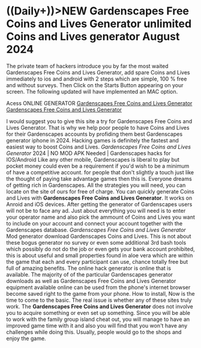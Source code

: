 # ((Daily+))>NEW Gardenscapes Free Coins and Lives Generator unlimited Coins and Lives generator August 2024

The private team of hackers introduce you by far the most waited Gardenscapes Free Coins and Lives Generator, add spare Coins and Lives immediately to ios and android with 2 steps which are simple, 100 % free and without surveys. Then Click on the Starts Button appearing on your screen. The following updated will have implemented an MAC option.

Acess ONLINE GENERATOR
[Gardenscapes Free Coins and Lives Generator](http://rmdld.site/32xyv9j)
[Gardenscapes Free Coins and Lives Generator](http://rmdld.site/32xyv9j)

I would suggest you to give this site a try for Gardenscapes Free Coins and Lives Generator. That is why we help poor people to have Coins and Lives for their Gardenscapes accounts by profiding them best Gardenscapes generator iphone in 2024. Hacking games is definitely the fastest and easiest way to boost Coins and Lives. 
*Gardenscapes Free Coins and Lives Generator* 2024 | NO MOD APK Needed | Gardenscapes hacks for IOS/Android Like any other mobile, Gardenscapes is liberal to play but pocket money could even be a requirement if you'd wish to be a minimum of have a competitive account. for people that don't slightly a touch just like the thought of paying take advantage games then this is. Everyone dreams of getting rich in Gardenscapes. All the strategies you will need, you can locate on the site of ours for free of charge.
You can quickly generate Coins and Lives with **Gardenscapes Free Coins and Lives Generator**. It works on Anroid and iOS devices. After getting the generator of Gardenscapes users will not be to face any ad. Just about everything you will need is to enter your operator name and also pick the ammount of Coins and Lives you want to include on your account and connect your account together with the Gardenscapes database.
*Gardenscapes Free Coins and Lives Generator* Mod generator download Gardenscapes Coins and Lives. This is not about these bogus generator no survey or even some additional 3rd bash tools which possibly do not do the job or even gets your bank account prohibited, this is about useful and small properties found in aloe vera which are within the game that each and every participant can use, chance totally free but full of amazing benefits. The online hack generator is online that is available. 
The majority of of the particular Gardenscapes generator downloads as well as Gardenscapes Free Coins and Lives Generator equipment available online can be used from the phone's internet browser become saved right to the game from your phone. How to install, Now is the time to come to the basic. The real issue is whether any of these sites truly work.
The **Gardenscapes Free Coins and Lives Generator** does not involve you to acquire something or even set up something. Since you will be able to work with the family group island cheat out, you will manage to have an improved game time with it and also you will find that you won't have any challenges while doing this. Usually, people would go to the shops and enjoy the game.